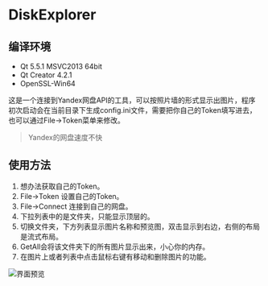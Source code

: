 # DiskExplorer

## 编译环境
* Qt 5.5.1 MSVC2013 64bit
* Qt Creator 4.2.1
* OpenSSL-Win64

这是一个连接到Yandex网盘API的工具，可以按照片墙的形式显示出图片，程序初次启动会在当前目录下生成config.ini文件，需要把你自己的Token填写进去，也可以通过File->Token菜单来修改。
> Yandex的网盘速度不快

## 使用方法
1. 想办法获取自己的Token。
1. File->Token 设置自己的Token。
1. File->Connect 连接到自己的网盘。
1. 下拉列表中的是文件夹，只能显示顶层的。
1. 切换文件夹，下方列表显示图片名称和预览图，双击显示到右边，右侧的布局是流式布局。
1. GetAll会将该文件夹下的所有图片显示出来，小心你的内存。
1. 在图片上或者列表中点击鼠标右键有移动和删除图片的功能。

 ![界面预览](http://onmdsye1w.bkt.clouddn.com/preview.png)
